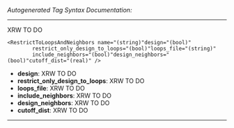 _Autogenerated Tag Syntax Documentation:_

---
XRW TO DO

```
<RestrictToLoopsAndNeighbors name="(string)"design="(bool)"
        restrict_only_design_to_loops="(bool)"loops_file="(string)"
        include_neighbors="(bool)"design_neighbors="(bool)"cutoff_dist="(real)" />
```

-   **design**: XRW TO DO
-   **restrict_only_design_to_loops**: XRW TO DO
-   **loops_file**: XRW TO DO
-   **include_neighbors**: XRW TO DO
-   **design_neighbors**: XRW TO DO
-   **cutoff_dist**: XRW TO DO

---
